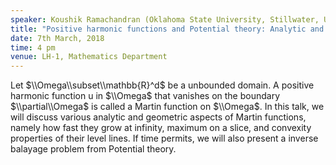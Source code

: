 ```yaml
---
speaker: Koushik Ramachandran (Oklahoma State University, Stillwater, USA)
title: "Positive harmonic functions and Potential theory: Analytic and Geometric aspects"
date: 7th March, 2018
time: 4 pm
venue: LH-1, Mathematics Department
---
```


Let $\\Omega\\subset\\mathbb{R}^d$
be a unbounded domain. A positive harmonic function u in $\\Omega$ that vanishes on the boundary $\\partial\\Omega$ is called a Martin function on $\\Omega$. In this talk, we will discuss various analytic and geometric aspects of Martin functions, namely how fast they grow at infinity, maximum on a slice, and convexity properties of their level lines. If time permits, we will also present a inverse balayage problem from Potential theory.
